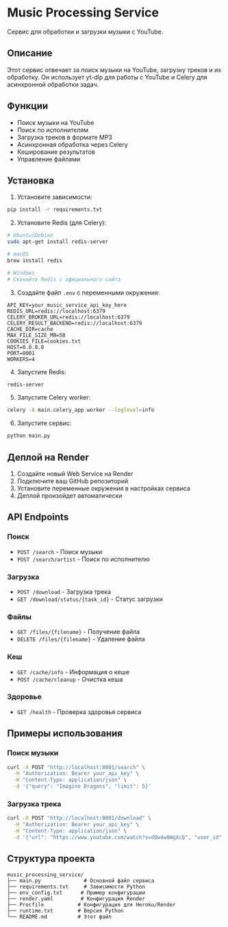 # Music Processing Service

Сервис для обработки и загрузки музыки с YouTube.

## Описание

Этот сервис отвечает за поиск музыки на YouTube, загрузку треков и их обработку. Он использует yt-dlp для работы с YouTube и Celery для асинхронной обработки задач.

## Функции

- Поиск музыки на YouTube
- Поиск по исполнителям
- Загрузка треков в формате MP3
- Асинхронная обработка через Celery
- Кеширование результатов
- Управление файлами

## Установка

1. Установите зависимости:
```bash
pip install -r requirements.txt
```

2. Установите Redis (для Celery):
```bash
# Ubuntu/Debian
sudo apt-get install redis-server

# macOS
brew install redis

# Windows
# Скачайте Redis с официального сайта
```

3. Создайте файл `.env` с переменными окружения:
```env
API_KEY=your_music_service_api_key_here
REDIS_URL=redis://localhost:6379
CELERY_BROKER_URL=redis://localhost:6379
CELERY_RESULT_BACKEND=redis://localhost:6379
CACHE_DIR=cache
MAX_FILE_SIZE_MB=50
COOKIES_FILE=cookies.txt
HOST=0.0.0.0
PORT=8001
WORKERS=4
```

4. Запустите Redis:
```bash
redis-server
```

5. Запустите Celery worker:
```bash
celery -A main.celery_app worker --loglevel=info
```

6. Запустите сервис:
```bash
python main.py
```

## Деплой на Render

1. Создайте новый Web Service на Render
2. Подключите ваш GitHub репозиторий
3. Установите переменные окружения в настройках сервиса
4. Деплой произойдет автоматически

## API Endpoints

### Поиск
- `POST /search` - Поиск музыки
- `POST /search/artist` - Поиск по исполнителю

### Загрузка
- `POST /download` - Загрузка трека
- `GET /download/status/{task_id}` - Статус загрузки

### Файлы
- `GET /files/{filename}` - Получение файла
- `DELETE /files/{filename}` - Удаление файла

### Кеш
- `GET /cache/info` - Информация о кеше
- `POST /cache/cleanup` - Очистка кеша

### Здоровье
- `GET /health` - Проверка здоровья сервиса

## Примеры использования

### Поиск музыки
```bash
curl -X POST "http://localhost:8001/search" \
  -H "Authorization: Bearer your_api_key" \
  -H "Content-Type: application/json" \
  -d '{"query": "Imagine Dragons", "limit": 5}'
```

### Загрузка трека
```bash
curl -X POST "http://localhost:8001/download" \
  -H "Authorization: Bearer your_api_key" \
  -H "Content-Type: application/json" \
  -d '{"url": "https://www.youtube.com/watch?v=dQw4w9WgXcQ", "user_id": "123"}'
```

## Структура проекта

```
music_processing_service/
├── main.py              # Основной файл сервиса
├── requirements.txt     # Зависимости Python
├── env_config.txt      # Пример конфигурации
├── render.yaml         # Конфигурация Render
├── Procfile           # Конфигурация для Heroku/Render
├── runtime.txt        # Версия Python
└── README.md          # Этот файл
```
